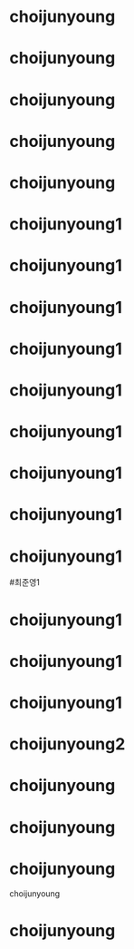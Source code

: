 # choijunyoung
# choijunyoung
# choijunyoung
# choijunyoung
# choijunyoung
# choijunyoung1
# choijunyoung1
# choijunyoung1
# choijunyoung1
# choijunyoung1
# choijunyoung1
# choijunyoung1
# choijunyoung1
# choijunyoung1
#최준영1
# choijunyoung1
# choijunyoung1
# choijunyoung1
# choijunyoung2
# choijunyoung
# choijunyoung
# choijunyoung
 choijunyoung
# choijunyoung
